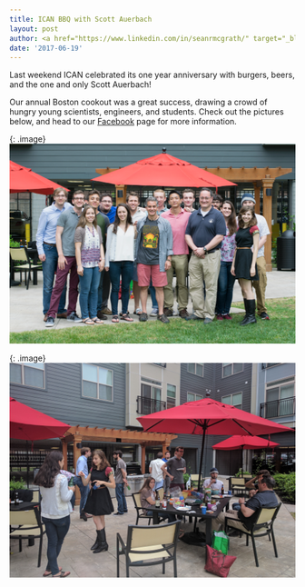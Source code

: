 ```yaml
---
title: ICAN BBQ with Scott Auerbach
layout: post
author: <a href="https://www.linkedin.com/in/seanrmcgrath/" target="_blank">Sean McGrath</a>
date: '2017-06-19'
---
```

Last weekend ICAN celebrated its one year anniversary with burgers, beers, and the one and only Scott Auerbach!

Our annual Boston cookout was a great success, drawing a crowd of hungry young scientists, engineers, and students. Check out the pictures below, and head to our [Facebook](https://www.facebook.com/groups/iconsalumni/) page for more information.

{: .image}
<img src="/img/iCAN_cookout_062017_scaled.png" width="800" alt="group photo" />

{: .image}
<img src="/img/IMG_20170617_154224.jpg" width="800" alt="bbq action shot"/>
